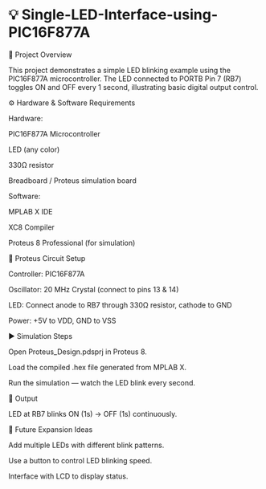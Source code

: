 # 💡 Single-LED-Interface-using-PIC16F877A

🔧 Project Overview

This project demonstrates a simple LED blinking example using the PIC16F877A microcontroller.
The LED connected to PORTB Pin 7 (RB7) toggles ON and OFF every 1 second, illustrating basic digital output control.

⚙️ Hardware & Software Requirements

Hardware:

PIC16F877A Microcontroller

LED (any color)

330Ω resistor

Breadboard / Proteus simulation board

Software:

MPLAB X IDE

XC8 Compiler

Proteus 8 Professional (for simulation)

🧩 Proteus Circuit Setup

Controller: PIC16F877A

Oscillator: 20 MHz Crystal (connect to pins 13 & 14)

LED: Connect anode to RB7 through 330Ω resistor, cathode to GND

Power: +5V to VDD, GND to VSS

▶️ Simulation Steps

Open Proteus_Design.pdsprj in Proteus 8.

Load the compiled .hex file generated from MPLAB X.

Run the simulation — watch the LED blink every second.

📸 Output

LED at RB7 blinks ON (1s) → OFF (1s) continuously.

🧰 Future Expansion Ideas

Add multiple LEDs with different blink patterns.

Use a button to control LED blinking speed.

Interface with LCD to display status.

